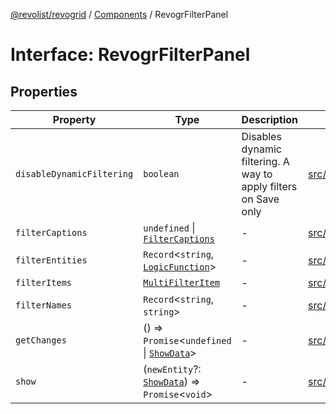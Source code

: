 [@revolist/revogrid](README.md) / [Components](Namespace.Components.md) / RevogrFilterPanel

# Interface: RevogrFilterPanel

## Properties

| Property | Type | Description | Defined in |
| ------ | ------ | ------ | ------ |
| `disableDynamicFiltering` | `boolean` | Disables dynamic filtering. A way to apply filters on Save only | [src/components.d.ts:435](https://github.com/revolist/revogrid/blob/ff1c29109648eb0543e674392be7b9af90d92acc/src/components.d.ts#L435) |
| `filterCaptions` | `undefined` \| [`FilterCaptions`](TypeAlias.FilterCaptions.md) | - | [src/components.d.ts:436](https://github.com/revolist/revogrid/blob/ff1c29109648eb0543e674392be7b9af90d92acc/src/components.d.ts#L436) |
| `filterEntities` | `Record`\<`string`, [`LogicFunction`](TypeAlias.LogicFunction.md)\> | - | [src/components.d.ts:437](https://github.com/revolist/revogrid/blob/ff1c29109648eb0543e674392be7b9af90d92acc/src/components.d.ts#L437) |
| `filterItems` | [`MultiFilterItem`](TypeAlias.MultiFilterItem.md) | - | [src/components.d.ts:438](https://github.com/revolist/revogrid/blob/ff1c29109648eb0543e674392be7b9af90d92acc/src/components.d.ts#L438) |
| `filterNames` | `Record`\<`string`, `string`\> | - | [src/components.d.ts:439](https://github.com/revolist/revogrid/blob/ff1c29109648eb0543e674392be7b9af90d92acc/src/components.d.ts#L439) |
| `getChanges` | () => `Promise`\<`undefined` \| [`ShowData`](TypeAlias.ShowData.md)\> | - | [src/components.d.ts:440](https://github.com/revolist/revogrid/blob/ff1c29109648eb0543e674392be7b9af90d92acc/src/components.d.ts#L440) |
| `show` | (`newEntity`?: [`ShowData`](TypeAlias.ShowData.md)) => `Promise`\<`void`\> | - | [src/components.d.ts:441](https://github.com/revolist/revogrid/blob/ff1c29109648eb0543e674392be7b9af90d92acc/src/components.d.ts#L441) |
